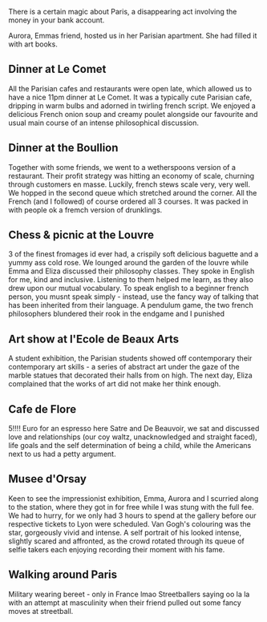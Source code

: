 There is a certain magic about Paris, a disappearing act involving the money in your bank account.

Aurora, Emmas friend, hosted us in her Parisian apartment. She had filled it with art books.

## Dinner at Le Comet

All the Parisian cafes and restaurants were open late, which allowed us to have a nice 11pm dinner at Le Comet.
It was a typically cute Parisian cafe, dripping in warm bulbs and adorned in twirling french script.
We enjoyed a delicious French onion soup and creamy poulet alongside our favourite and usual main course of an intense philosophical discussion.

## Dinner at the Boullion

Together with some friends, we went to a wetherspoons version of a restaurant. Their profit strategy was hitting an economy of scale, churning through customers en masse.
Luckily, french stews scale very, very well.
We hopped in the second queue which stretched around the corner.
All the French (and I followed) of course ordered all 3 courses.
It was packed in with people ok a fremch version of drunklings.

## Chess & picnic at the Louvre

3 of the finest fromages id ever had, a crispily soft delicious baguette and a yummy ass cold rose.
We lounged around the garden of the louvre while Emma and Eliza discussed their philosophy classes. They spoke in English for me, kind and inclusive. Listening to them helped me learn, as they also drew upon our mutual vocabulary.
To speak english to a beginner french person, you musnt speak simply - instead, use the fancy way of talking that has been inherited from their language.
A pendulum game, the two french philosophers blundered their rook in the endgame and I punished

## Art show at l'Ecole de Beaux Arts

A student exhibition, the Parisian students showed off contemporary their contemporary art skills - a series of abstract art under the gaze of the marble statues that decorated their halls from on high.
The next day, Eliza complained that the works of art did not make her think enough.

## Cafe de Flore

5!!!! Euro for an espresso here
Satre and De Beauvoir, we sat and discussed love and relationships (our coy waltz, unacknowledged and straight faced), life goals and the self determination of being a child, while the Americans next to us had a petty argument.

## Musee d'Orsay

Keen to see the impressionist exhibition, Emma, Aurora and I scurried along to the station, where they got in for free while I was stung with the full fee. We had to hurry, for we only had 3 hours to spend at the gallery before our respective tickets to Lyon were scheduled.
Van Gogh's colouring was the star, gorgeously vivid and intense. A self portrait of his looked intense, slightly scared and affronted, as the crowd rotated through its queue of selfie takers each enjoying recording their moment with his fame.

## Walking around Paris

Military wearing bereet - only in France lmao
Streetballers saying oo la la with an attempt at masculinity when their friend pulled out some fancy moves at streetball.
